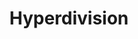 ---
codehost: https://github.com/https://github.com/hyperdivision
logohandle: hyperdivisiondk
sort: hyperdivision
title: Hyperdivision
twitter: https://x.com/hyperdivisiondk
website: https://hyperdivision.dk/
---